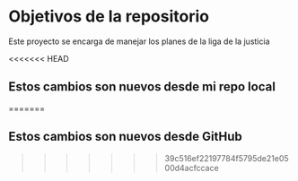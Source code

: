 # Objetivos de la repositorio

Este proyecto se encarga de manejar los planes de la liga de la justicia


<<<<<<< HEAD
## Estos cambios son nuevos desde mi repo local 
=======
## Estos cambios son nuevos desde GitHub
>>>>>>> 39c516ef22197784f5795de21e0500d4acfccace
